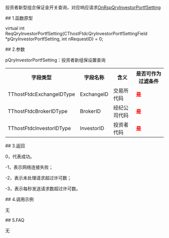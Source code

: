 <p>投资者新型组合保证金开关查询，对应响应请求<a href="../../CTHOSTFTDCTRADERAPI/ONRSPQRYINVESTORPORTFSETTING/">OnRspQryInvestorPortfSetting</a></p>
<span class="anchor" id="d6a52464-9070-498b-a968-ed9ab4e2ad04"></span>
## 1.函数原型
<p>virtual int ReqQryInvestorPortfSetting(CThostFtdcQryInvestorPortfSettingField *pQryInvestorPortfSetting, int nRequestID) = 0;</p>
<span class="anchor" id="aff81c3b-1046-4642-9741-38cdb550edc7"></span>
## 2.参数
<p>pQryInvestorPortfSetting：投资者新组保设置查询</p>
<table><tr><th style="TEXT-ALIGN: center;">字段类型</th><th style="TEXT-ALIGN: center;">字段名称</th><th style="TEXT-ALIGN: center;">含义</th><th style="TEXT-ALIGN: center;">是否可作为过滤条件</th></tr><tr><td style="TEXT-ALIGN: left;">TThostFtdcExchangeIDType</td>
<td style="TEXT-ALIGN: left;">ExchangeID</td>
<td style="TEXT-ALIGN: left;">交易所代码</td>
<td style="TEXT-ALIGN: left;"><strong><font color="#FF0000">是</font></strong></td>
</tr>
<tr><td style="TEXT-ALIGN: left;">TThostFtdcBrokerIDType</td>
<td style="TEXT-ALIGN: left;">BrokerID</td>
<td style="TEXT-ALIGN: left;">经纪公司代码</td>
<td style="TEXT-ALIGN: left;"><strong><font color="#FF0000">是</font></strong></td>
</tr>
<tr><td style="TEXT-ALIGN: left;">TThostFtdcInvestorIDType</td>
<td style="TEXT-ALIGN: left;">InvestorID</td>
<td style="TEXT-ALIGN: left;">投资者代码</td>
<td style="TEXT-ALIGN: left;"><strong><font color="#FF0000">是</font></strong></td>
</tr>
</table>
<span class="anchor" id="e468d3c8-d5c3-4955-aa14-a4e2fa09d44a"></span>
## 3.返回
<p>0，代表成功。</p>
<p>-1，表示网络连接失败；</p>
<p>-2，表示未处理请求超过许可数；</p>
<p>-3，表示每秒发送请求数超过许可数。</p>
<span class="anchor" id="c3490b08-9ef8-4da3-a341-eb26ddf7d44d"></span>
## 4.调用示例
<p>无</p>
<span class="anchor" id="bb585460-b2d5-46b3-a70c-0ab36ee4edb3"></span>
## 5.FAQ
<p>无</p>
